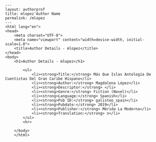 
    ---
    layout: authorprof
    title: mlopez'Author Name 
    permalink: /mlopez
    ---
    <html lang="en">
    <head>
        <meta charset="UTF-8">
        <meta name="viewport" content="width=device-width, initial-scale=1.0">
        <title>Author Details - mlopez</title>
    </head>
    <body>
        <h1>Author Details - mlopez</h1>
        
            <ul>
                <li><strong>Title:</strong> Más Que Islas Antología De Cuentistas Del Gran Caribe Hispano</li>
                <li><strong>Author:</strong> Magdalena López</li>
                <li><strong>Descriptor:</strong> </li>
                <li><strong>Genre:</strong> Fiction (Novel)</li>
                <li><strong>Language:</strong> Spanish</li>
                <li><strong>Pub ID:</strong> galisteo_spain</li>
                <li><strong>Pubdate:</strong> 2019</li>
                <li><strong>Publisher:</strong> Mérida La Moderna</li>
                <li><strong>Translation:</strong> n</li>
            </ul>
            <hr>
            
        </body>
        </html>
        